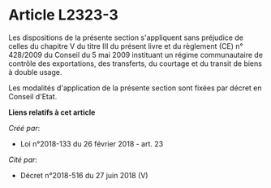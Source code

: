 # Article L2323-3

Les dispositions de la présente section s'appliquent sans préjudice de celles du chapitre V du titre III du présent livre et
du règlement (CE) n° 428/2009 du Conseil du 5 mai 2009 instituant un régime communautaire de contrôle des exportations, des
transferts, du courtage et du transit de biens à double usage.

Les modalités d'application de la présente section sont fixées par décret en Conseil d'Etat.

**Liens relatifs à cet article**

_Créé par_:

  - Loi n°2018-133 du 26 février 2018 - art. 23

_Cité par_:

  - Décret n°2018-516 du 27 juin 2018 (V)
